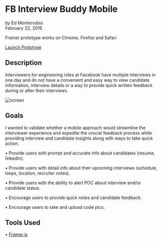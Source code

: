 # FB Interview Buddy Mobile
by Ed Monterrubio</br>
February 22, 2016

Framer prototype works on Chrome, Firefox and Safari

<a href="https://framer.cloud/flWlW" target="_blank">Launch Prototype</a>

## Description
Interviewers for engineering roles at Facebook have multiple interviews in one day and do not have a convenient and easy way to view candidate information, interview details or a way to provide quick written feedback during or after their interviews.

![screen](http://edmonterrubio.com/github/interviewBuddy.jpg)

## Goals
I wanted to validate whether a mobile approach would streamline the interviewer experience and expedite the crucial feedback process while providing interview and candidate insights along with ways to take quick action.

• Provide users with prompt and accurate info about candidates (resume, linkedIn).</br>

• Provide users with detail info about their upcoming interviews (schedule, loops, location, recruiter notes).</br>

• Provide users with the ability to alert POC about interview and/or candidate status.</br>

• Encourage users to provide quick notes and candidate feedback.</br>

• Encourage users to take and upload code pics.

## Tools Used
• <a href="https://framer.com/" target="_blank">Framer.js</a></br>

